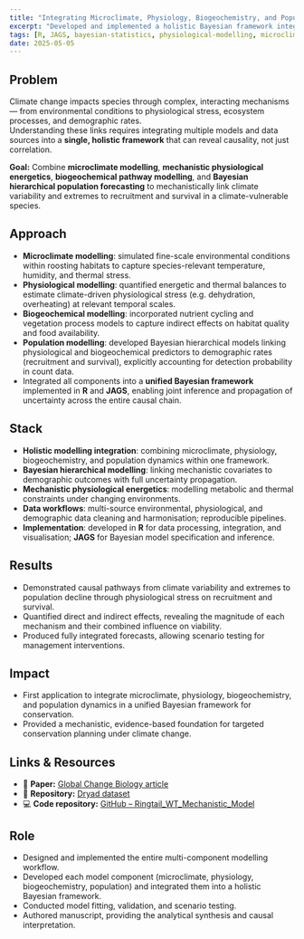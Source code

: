 ```yaml
---
title: "Integrating Microclimate, Physiology, Biogeochemistry, and Population Models to Link Climate Change to Demographic Outcomes"
excerpt: "Developed and implemented a holistic Bayesian framework integrating microclimate, mechanistic physiology, biogeochemical processes, and population dynamics to identify causal pathways from climate change to survival and recruitment."
tags: [R, JAGS, bayesian-statistics, physiological-modelling, microclimate, biogeochemistry, population-forecasting, climate-impact]
date: 2025-05-05
---
```


## Problem
Climate change impacts species through complex, interacting mechanisms — from environmental conditions to physiological stress, ecosystem processes, and demographic rates.  
Understanding these links requires integrating multiple models and data sources into a **single, holistic framework** that can reveal causality, not just correlation.

**Goal:** Combine **microclimate modelling**, **mechanistic physiological energetics**, **biogeochemical pathway modelling**, and **Bayesian hierarchical population forecasting** to mechanistically link climate variability and extremes to recruitment and survival in a climate-vulnerable species.

## Approach
- **Microclimate modelling**: simulated fine-scale environmental conditions within roosting habitats to capture species-relevant temperature, humidity, and thermal stress.
- **Physiological modelling**: quantified energetic and thermal balances to estimate climate-driven physiological stress (e.g. dehydration, overheating) at relevant temporal scales.
- **Biogeochemical modelling**: incorporated nutrient cycling and vegetation process models to capture indirect effects on habitat quality and food availability.
- **Population modelling**: developed Bayesian hierarchical models linking physiological and biogeochemical predictors to demographic rates (recruitment and survival), explicitly accounting for detection probability in count data.
- Integrated all components into a **unified Bayesian framework** implemented in **R** and **JAGS**, enabling joint inference and propagation of uncertainty across the entire causal chain.

## Stack
- **Holistic modelling integration**: combining microclimate, physiology, biogeochemistry, and population dynamics within one framework.
- **Bayesian hierarchical modelling**: linking mechanistic covariates to demographic outcomes with full uncertainty propagation.
- **Mechanistic physiological energetics**: modelling metabolic and thermal constraints under changing environments.
- **Data workflows**: multi-source environmental, physiological, and demographic data cleaning and harmonisation; reproducible pipelines.
- **Implementation**: developed in **R** for data processing, integration, and visualisation; **JAGS** for Bayesian model specification and inference.

## Results
- Demonstrated causal pathways from climate variability and extremes to population decline through physiological stress on recruitment and survival.
- Quantified direct and indirect effects, revealing the magnitude of each mechanism and their combined influence on viability.
- Produced fully integrated forecasts, allowing scenario testing for management interventions.

## Impact
- First application to integrate microclimate, physiology, biogeochemistry, and population dynamics in a unified Bayesian framework for conservation.
- Provided a mechanistic, evidence-based foundation for targeted conservation planning under climate change.

## Links & Resources
- 📄 **Paper:** [Global Change Biology article](https://onlinelibrary.wiley.com/doi/full/10.1111/gcb.70215)  
- 💾 **Repository:** [Dryad dataset](https://datadryad.org/dataset/doi:10.5061/dryad.fxpnvx13n)
- 💻 **Code repository:** [GitHub – Ringtail_WT_Mechanistic_Model](https://github.com/AlejandroFuentePinero/Ringtail_WT_Mechanistic_Model)  

## Role
- Designed and implemented the entire multi-component modelling workflow.
- Developed each model component (microclimate, physiology, biogeochemistry, population) and integrated them into a holistic Bayesian framework.
- Conducted model fitting, validation, and scenario testing.
- Authored manuscript, providing the analytical synthesis and causal interpretation.

